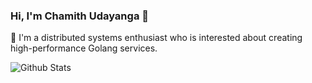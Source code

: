 ### Hi, I'm Chamith Udayanga 👋

🔭 I'm a distributed systems enthusiast who is interested about creating high-performance Golang services.

![Github Stats](https://github-readme-stats.vercel.app/api?username=udayangaac&count_private=true&show_icons=true&include_all_commits=true)

<!--
**udayangaac/udayangaac** is a ✨ _special_ ✨ repository because its `README.md` (this file) appears on your GitHub profile.

Here are some ideas to get you started:

- 🔭 I’m currently working on ...
- 🌱 I’m currently learning ...
- 👯 I’m looking to collaborate on ...
- 🤔 I’m looking for help with ...
- 💬 Ask me about ...
- 📫 How to reach me: ...
- 😄 Pronouns: ...
- ⚡ Fun fact: ...
-->
